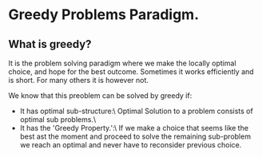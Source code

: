 # Greedy Problems Paradigm.

## What is greedy?
It is the problem solving paradigm where we make the locally optimal choice, and hope for the best outcome.
Sometimes it works efficiently and is  short. For many others it is however not.

We know that this preoblem can be solved by greedy if: 
- It has optimal  sub-structure:\ Optimal Solution to a problem consists of optimal sub problems.\
- It has the 'Greedy Property.':\ If we make a choice that seems like the best ast the moment and proceed to solve 
the remaining sub-problem we reach an optimal and never have to reconsider previous choice.






